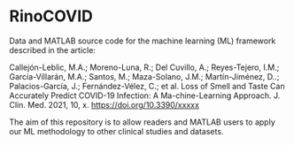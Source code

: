 # RinoCOVID
Data and MATLAB source code for the machine learning (ML) framework described in the article:

Callejón-Leblic, M.A.; Moreno-Luna, R.; Del Cuvillo, A.; Reyes-Tejero, I.M.; García-Villarán, M.A.; Santos, M.; Maza-Solano, J.M.; Martín-Jiménez, D..; Palacios-García, J.; Fernández-Vélez, C.; et al. Loss of Smell and Taste Can Accurately Predict COVID-19 Infection: A Ma-chine-Learning Approach. J. Clin. Med. 2021, 10, x. https://doi.org/10.3390/xxxxx

The aim of this repository is to allow readers and MATLAB users to apply our ML methodology to other clinical studies and datasets.


